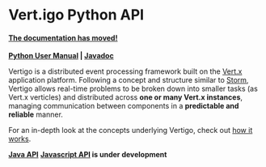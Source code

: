 Vert.igo Python API
===================

#### [The documentation has moved!](https://github.com/kuujo/vertigo-python/wiki/Vertigo-Documentation)

**[Python User Manual](https://github.com/kuujo/vertigo-python/wiki/Python-User-Manual) | [Javadoc](http://vertigo.kuujo.net/python/)**

Vertigo is a distributed event processing framework built on the
[Vert.x](http://vertx.io/) application platform. Following a concept and
structure similar to [Storm](https://github.com/nathanmarz/storm), Vertigo
allows real-time problems to be broken down into smaller tasks (as Vert.x
verticles) and distributed across **one or many Vert.x instances**, managing
communication between components in a **predictable and reliable** manner.

For an in-depth look at the concepts underlying Vertigo, check out
[how it works](https://github.com/kuujo/vertigo/wiki/How-it-works).

**[Java API](https://github.com/kuujo/vertigo)**
**[Javascript API](https://github.com/kuujo/vertigo-js) is under development**
